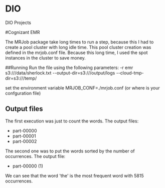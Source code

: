 # DIO
DIO Projects

#Cognizant EMR

The MRJob package take long times to run a step, because this I had to create a pool cluster with long idle time.
This pool cluster creation was defined in the mrjob.conf file.
Because this long time, I used the spot instances in the cluster to save money.

##Running
Run the file using the following parameters:
-r emr s3://<Your bucket>/data/sherlock.txt --output-dir=s3://<Your bucket>/output/logs
--cloud-tmp-dir=s3://<Your bucket>/temp/

set the environment variable MRJOB_CONF=./mrjob.conf (or where is your confguration file)

## Output files

The first execution was just to count the words. The output files: 
- part-00000
- part-00001
- part-00002

The second one was to put the words sorted by the number of occurrences. The output file:
- part-00000 (1)

We can see that the word 'the' is the most frequent word with 5815 occurrences.